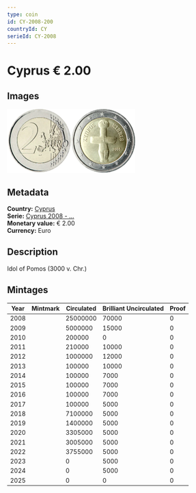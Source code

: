 ```yaml
---
type: coin
id: CY-2008-200
countryId: CY
serieId: CY-2008
---
```


# Cyprus € 2.00

## Images

<img src="../../../Images/common-2007-200.webp" height="150" alt="Front image"><img src="Images/cyprus-2008-200.webp" height="150" alt="Back image">

## Metadata

**Country:** [Cyprus](../index.md)\
**Serie:** [Cyprus 2008 - ...](index.md)\
**Monetary value:** € 2.00\
**Currency:** Euro

## Description

Idol of Pomos (3000 v. Chr.)

## Mintages

| Year | Mintmark | Circulated | Brilliant Uncirculated | Proof |
| ---- | -------- | ---------- | ---------------------- | ----- |
| 2008 |          | 25000000   | 70000                  | 0     |
| 2009 |          | 5000000    | 15000                  | 0     |
| 2010 |          | 200000     | 0                      | 0     |
| 2011 |          | 210000     | 10000                  | 0     |
| 2012 |          | 1000000    | 12000                  | 0     |
| 2013 |          | 100000     | 10000                  | 0     |
| 2014 |          | 100000     | 7000                   | 0     |
| 2015 |          | 100000     | 7000                   | 0     |
| 2016 |          | 100000     | 7000                   | 0     |
| 2017 |          | 100000     | 5000                   | 0     |
| 2018 |          | 7100000    | 5000                   | 0     |
| 2019 |          | 1400000    | 5000                   | 0     |
| 2020 |          | 3305000    | 5000                   | 0     |
| 2021 |          | 3005000    | 5000                   | 0     |
| 2022 |          | 3755000    | 5000                   | 0     |
| 2023 |          | 0          | 5000                   | 0     |
| 2024 |          | 0          | 5000                   | 0     |
| 2025 |          | 0          | 0                      | 0     |
